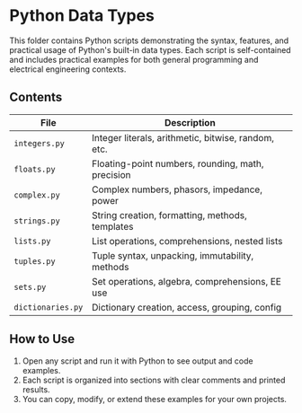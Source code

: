 # Python Data Types

This folder contains Python scripts demonstrating the syntax, features, and practical usage of Python's built-in data types. Each script is self-contained and includes practical examples for both general programming and electrical engineering contexts.

## Contents

| File              | Description                                        |
|-------------------|----------------------------------------------------|
| `integers.py`     | Integer literals, arithmetic, bitwise, random, etc.|
| `floats.py`       | Floating-point numbers, rounding, math, precision  |
| `complex.py`      | Complex numbers, phasors, impedance, power         |
| `strings.py`      | String creation, formatting, methods, templates    |
| `lists.py`        | List operations, comprehensions, nested lists      |
| `tuples.py`       | Tuple syntax, unpacking, immutability, methods     |
| `sets.py`         | Set operations, algebra, comprehensions, EE use    |
| `dictionaries.py` | Dictionary creation, access, grouping, config      |

## How to Use

1. Open any script and run it with Python to see output and code examples.
2. Each script is organized into sections with clear comments and printed results.
3. You can copy, modify, or extend these examples for your own projects.



